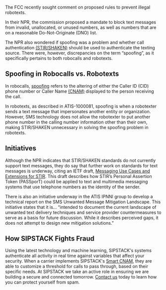 The FCC recently sought comment on proposed rules to prevent illegal robotexts. 

In their NPR, the commission proposed a mandate to block text messages from invalid, unallocated, or unused numbers, as well as numbers that are on a reasonable Do-Not-Originate (DNO) list.

The NPR also wondered if spoofing was a problem and whether call authentication [(STIR/SHAKEN)](https://www.sipstack.com/resources/knowledge-base/regulatory/what-is-stir-shaken) should be used to authenticate the texting source. There were, however, discrepancies on the term “spoofing”, as it specifically pertains to both robocalls and robotexts. 

## Spoofing in Robocalls vs. Robotexts

In robocalls, [spoofing](https://www.sipstack.com/resources/knowledge-base/general/what-is-call-spoofing) refers to the altering of either the Caller ID (CID) phone number or Caller Name [(CNAM)](https://www.sipstack.com/resources/knowledge-base/general/what-is-cnam) displayed to the person receiving the call. 

In robotexts, as described in ATIS-1000081, spoofing is when a robotexter sends a text message that impersonates another entity or organization. However, SMS technology does not allow the robotexter to put another phone number in the calling number information other than their own, making STIR/SHAKEN unnecessary in solving the spoofing problem in robotexts. 

## Initiatives
Although the NPR indicates that STIR/SHAKEN standards do not currently support text messages, they do say that further work on standards for text messages is underway, citing an IETF draft, <a href= 'https://datatracker.ietf.org/doc/draft-ietf-stir-messaging/' target="_blank"> Messaging Use Cases and Extensions for STIR</a>.  This draft describes how STIR’s Personal Assertion Token (PASSporT) could be applied to text and multimedia messaging systems that use telephone numbers as the identity of the sender.

There is also an initiative underway in the ATIS IPNNI group to develop a technical report on the SMS Unwanted Message Mitigation Landscape. This initiative states that it is… “intended to document the current landscape of unwanted text delivery techniques and service provider countermeasures to serve as a basis for future discussion. While it describes perceived gaps, it does not attempt to design new mitigation solutions.”

## How SIPSTACK Fights Fraud

Using the latest technology and machine learning, SIPSTACK's systems authenticate all activity in real time against variables that affect your security. When a carrier implements SIPSTACK's [Smart CNAM](https://www.sipstack.com/products/smart-cnam), they are able to customize a threshold for calls to pass through, based on their specific needs. At SIPSTACK we take an active role in ensuring we are building a secure and connected tomorrow. [Contact us](https://www.sipstack.com/contact/us) today to learn how you can protect yourself from spam.
